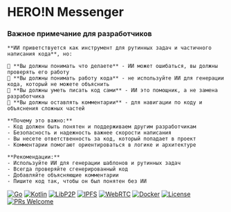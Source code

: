# HERO!N Messenger

### Важное примечание для разработчиков

```
**ИИ приветствуется как инструмент для рутинных задач и частичного написания кода**, но:

🔹 **Вы должны понимать что делаете** - ИИ может ошибаться, вы должны проверять его работу
🔹 **Вы должны понимать работу кода** - не используйте ИИ для генерации кода, который не можете объяснить
🔹 **Вы должны уметь писать код сами** - ИИ это помощник, а не замена разработчика
🔹 **Вы должны оставлять комментарии** - для навигации по коду и объяснения сложных частей

**Почему это важно:**
- Код должен быть понятен и поддерживаем другим разработчикам
- Безопасность и надежность важнее скорости написания
- Вы несете ответственность за код, который попадает в проект
- Комментарии помогают ориентироваться в логике и архитектуре

**Рекомендации:**
- Используйте ИИ для генерации шаблонов и рутинных задач
- Всегда проверяйте сгенерированный код
- Добавляйте объясняющие комментарии
- Пишите код так, чтобы он был понятен без ИИ

```
[![Go](https://img.shields.io/badge/Go-1.21+-blue.svg)](https://golang.org) [![Kotlin](https://img.shields.io/badge/Kotlin-1.9+-purple.svg)](https://kotlinlang.org) [![LibP2P](https://img.shields.io/badge/LibP2P-0.32+-green.svg)](https://libp2p.io) [![IPFS](https://img.shields.io/badge/IPFS-0.20+-yellow.svg)](https://ipfs.io) [![WebRTC](https://img.shields.io/badge/WebRTC-1.0+-red.svg)](https://webrtc.org) [![Docker](https://img.shields.io/badge/Docker-Ready-blue.svg)](https://docker.com) [![License](https://img.shields.io/badge/License-GPL--3.0-green.svg)](LICENSE) [![PRs Welcome](https://img.shields.io/badge/PRs-Welcome-brightgreen.svg)](CONTRIBUTING.md)
